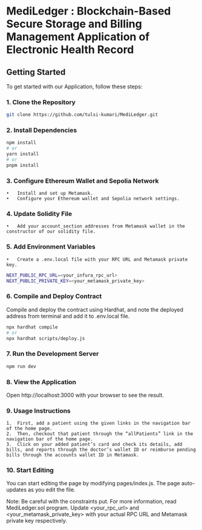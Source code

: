 # MediLedger : Blockchain-Based Secure Storage and Billing Management Application of Electronic Health Record


## Getting Started

To get started with our Application, follow these steps:

### 1. Clone the Repository

```bash
git clone https://github.com/tulsi-kumari/MediLedger.git
```

### 2. Install Dependencies

```bash
npm install
# or
yarn install
# or
pnpm install
```

### 3. Configure Ethereum Wallet and Sepolia Network

 	•	Install and set up Metamask.
	•	Configure your Ethereum wallet and Sepolia network settings.
	
### 4. Update Solidity File

	•	Add your account_section addresses from Metamask wallet in the constructor of our solidity file.

### 5. Add Environment Variables

	•	Create a .env.local file with your RPC URL and Metamask private key.
 
```bash
NEXT_PUBLIC_RPC_URL=<your_infura_rpc_url>
NEXT_PUBLIC_PRIVATE_KEY=<your_metamask_private_key>
```

### 6. Compile and Deploy Contract

Compile and deploy the contract using Hardhat, and note the deployed address from terminal and add it to .env.local file.

```bash
npx hardhat compile
# or
npx hardhat scripts/deploy.js
```

### 7. Run the Development Server

```bash
npm run dev
```

### 8. View the Application

Open http://localhost:3000 with your browser to see the result.

### 9. Usage Instructions

	1.	First, add a patient using the given links in the navigation bar of the home page.
	2.	Then, checkout that patient through the “allPatients” link in the navigation bar of the home page.
	3.	Click on your added patient’s card and check its details, add bills, and reports through the doctor’s wallet ID or reimburse pending bills through the accounts wallet ID in Metamask.

### 10. Start Editing

You can start editing the page by modifying pages/index.js. The page auto-updates as you edit the file.

Note: Be careful with the constraints put. For more information, read MediLedger.sol program.
Update <your_rpc_url> and <your_metamask_private_key> with your actual RPC URL and Metamask private key respectively.

